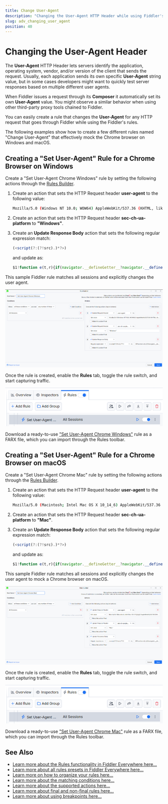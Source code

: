 ```yaml
---
title: Change User-Agent
description: "Changing the User-Agent HTTP Header while using Fiddler's rules."
slug: adv_changing_user_agent
position: 40
---
```


# Changing the User-Agent Header

The **User-Agent** HTTP Header lets servers identify the application, operating system, vendor, and/or version of the client that sends the request. Usually, each application sends its own specific **User-Agent** string value, but in some cases developers might want to quickly test server responses based on multiple different user agents.

When Fiddler issues a request through its **Composer** it automatically set its own **User-Agent** value. You might observe a similar behavior when using other third-party proxy tools chained to Fiddler.

You can easily create a rule that changes the **User-Agent** for any HTTP request that goes through Fiddler while using the Fiddler's rules.

The following examples show how to create a few different rules named "Change User-Agent" that effectively mock the Chrome browser on Windows and macOS.

## Creating a "Set User-Agent" Rule for a Chrome Browser on Windows

Create a "Set User-Agent Chrome Windows" rule by setting the following actions through the [Rules Builder](slug://modify-traffic-get-started).

1. Create an action that sets the HTTP Request header **user-agent** to the following value:

    ```bash
    Mozilla/5.0 (Windows NT 10.0; WOW64) AppleWebKit/537.36 (KHTML, like Gecko) Chrome/123.0.0.0 Safari/537.36`.
    ```

1. Create an action that sets the HTTP Request header **sec-ch-ua-platform** to **"Windows"**.

1. Create an **Update Response Body** action that sets the following regular expression match:
    
    ```javascript
    (<script(?:(?!src).)*?>)
    ```

    and update as:

    ```javascript
    $1!function e(t,r){if(navigator.__defineGetter__?navigator.__defineGetter__("userAgent",function(){return r}):Object.defineProperty&&Object.defineProperty(navigator,"userAgent",{get:function(){return r}}),t.navigator.userAgent!==r){var n={get:function(){return r}};try{Object.defineProperty(t.navigator,"userAgent",n)}catch(i){t.navigator=Object.create(navigator,{userAgent:n})}}}(window,"Mozilla/5.0 (Windows NT 10.0; WOW64) AppleWebKit/537.36 (KHTML, like Gecko) Chrome/123.0.0.0 Safari/537.36");
    ```

This sample Fiddler rule matches all sessions and explicitly changes the user agent.

![Creating "Set User-Agent Chrome Windows" rule](../../images/advanced/adv-change-ua-chrome-windows.png)

Once the rule is created, enable the **Rules** tab, toggle the rule switch, and start capturing traffic.

![Activating the "Set User-Agent Chrome Windows" rule](../../images/advanced/adv-change-ua-chrome-windows-active.png)

Download a ready-to-use <a href="https://github.com/telerik/fiddler-everywhere/tree/master/rules/changing-user-agent-chrome-windows" target="_blank">"Set User-Agent Chrome Windows"</a> rule as a FARX file, which you can import through the Rules toolbar.

## Creating a "Set User-Agent" Rule for a Chrome Browser on macOS

Create a "Set User-Agent Chrome Mac" rule by setting the following actions through the [Rules Builder](slug://modify-traffic-get-started).

1. Create an action that sets the HTTP Request header **user-agent** to the following value: 

    ```bash
    Mozilla/5.0 (Macintosh; Intel Mac OS X 10_14_6) AppleWebKit/537.36 (KHTML, like Gecko) Chrome/123.0.0.0 Safari/537.36
    ```

1. Create an action that sets the HTTP Request header **sec-ch-ua-platform** to **"Mac"**.

1. Create an **Update Response Body** action that sets the following regular expression match:

    ```javascript
    (<script(?:(?!src).)*?>)
    ```

    and update as:

    ```javascript
    $1!function e(t,r){if(navigator.__defineGetter__?navigator.__defineGetter__("userAgent",function(){return r}):Object.defineProperty&&Object.defineProperty(navigator,"userAgent",{get:function(){return r}}),t.navigator.userAgent!==r){var n={get:function(){return r}};try{Object.defineProperty(t.navigator,"userAgent",n)}catch(i){t.navigator=Object.create(navigator,{userAgent:n})}}}(window,"Mozilla/5.0 (Macintosh; Intel Mac OS X 10_14_6) AppleWebKit/537.36 (KHTML, like Gecko) Chrome/123.0.0.0 Safari/537.36");
    ```

This sample Fiddler rule matches all sessions and explicitly changes the user agent to mock a Chrome browser on macOS.

![Creating "Set User-Agent Chrome Mac" rule](../../images/advanced/adv-change-ua-chrome-mac.png)

Once the rule is created, enable the **Rules** tab, toggle the rule switch, and start capturing traffic.

![Activating the "Set User-Agent Chrome Mac" rule](../../images/advanced/adv-change-ua-chrome-mac-active.png)

Download a ready-to-use <a href="https://github.com/telerik/fiddler-everywhere/tree/master/rules/changing-user-agent-chrome-macos" target="_blank">"Set User-Agent Chrome Mac"</a> rule as a FARX file, which you can import through the Rules toolbar.

## See Also

* [Learn more about the Rules functionality in Fiddler Everywhere here...](slug://modify-traffic-get-started)
* [Learn more about all rules presets in Fiddler Everywhere here...](slug://adv_techniques_fiddler)
* [Learn more on how to organize your rules here...](slug://rulesbuilder-get-started)
* [Learn more about the matching conditions here...](slug://fiddler-rules-actions#conditions)
* [Learn more about the supported actions here...](slug://fiddler-rules-actions#actions)
* [Learn more about final and non-final rules here...](slug://fiddler-rules-actions#final-and-non-final-actions)
* [Learn more about using breakpoints here...](slug://rulesbuilder-breakpoints)